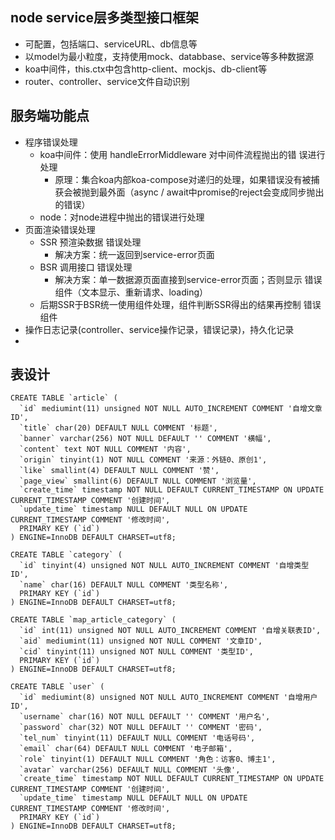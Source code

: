 ## node service层多类型接口框架
- 可配置，包括端口、serviceURL、db信息等
- 以model为最小粒度，支持使用mock、databbase、service等多种数据源
- koa中间件，this.ctx中包含http-client、mockjs、db-client等
- router、controller、service文件自动识别

## 服务端功能点
- 程序错误处理
    - koa中间件：使用 handleErrorMiddleware 对中间件流程抛出的错
    误进行处理
        - 原理：集合koa内部koa-compose对递归的处理，如果错误没有被捕获会被抛到最外面（async / await中promise的reject会变成同步抛出的错误）
    - node：对node进程中抛出的错误进行处理
- 页面渲染错误处理
    - SSR 预渲染数据 错误处理
        - 解决方案：统一返回到service-error页面
    - BSR 调用接口 错误处理
        - 解决方案：单一数据源页面直接到service-error页面；否则显示 错误组件（文本显示、重新请求、loading）
    - 后期SSR于BSR统一使用组件处理，组件判断SSR得出的结果再控制 错误组件
- 操作日志记录(controller、service操作记录，错误记录)，持久化记录
-

## 表设计
```
CREATE TABLE `article` (
  `id` mediumint(11) unsigned NOT NULL AUTO_INCREMENT COMMENT '自增文章ID',
  `title` char(20) DEFAULT NULL COMMENT '标题',
  `banner` varchar(256) NOT NULL DEFAULT '' COMMENT '横幅',
  `content` text NOT NULL COMMENT '内容',
  `origin` tinyint(1) NOT NULL COMMENT '来源：外链0、原创1',
  `like` smallint(4) DEFAULT NULL COMMENT '赞',
  `page_view` smallint(6) DEFAULT NULL COMMENT '浏览量',
  `create_time` timestamp NOT NULL DEFAULT CURRENT_TIMESTAMP ON UPDATE CURRENT_TIMESTAMP COMMENT '创建时间',
  `update_time` timestamp NULL DEFAULT NULL ON UPDATE CURRENT_TIMESTAMP COMMENT '修改时间',
  PRIMARY KEY (`id`)
) ENGINE=InnoDB DEFAULT CHARSET=utf8;

```

```
CREATE TABLE `category` (
  `id` tinyint(4) unsigned NOT NULL AUTO_INCREMENT COMMENT '自增类型ID',
  `name` char(16) DEFAULT NULL COMMENT '类型名称',
  PRIMARY KEY (`id`)
) ENGINE=InnoDB DEFAULT CHARSET=utf8;
```

```
CREATE TABLE `map_article_category` (
  `id` int(11) unsigned NOT NULL AUTO_INCREMENT COMMENT '自增关联表ID',
  `aid` mediumint(11) unsigned NOT NULL COMMENT '文章ID',
  `cid` tinyint(11) unsigned NOT NULL COMMENT '类型ID',
  PRIMARY KEY (`id`)
) ENGINE=InnoDB DEFAULT CHARSET=utf8;
```

```
CREATE TABLE `user` (
  `id` mediumint(8) unsigned NOT NULL AUTO_INCREMENT COMMENT '自增用户ID',
  `username` char(16) NOT NULL DEFAULT '' COMMENT '用户名',
  `password` char(32) NOT NULL DEFAULT '' COMMENT '密码',
  `tel_num` tinyint(11) DEFAULT NULL COMMENT '电话号码',
  `email` char(64) DEFAULT NULL COMMENT '电子邮箱',
  `role` tinyint(1) DEFAULT NULL COMMENT '角色：访客0、博主1',
  `avatar` varchar(256) DEFAULT NULL COMMENT '头像',
  `create_time` timestamp NOT NULL DEFAULT CURRENT_TIMESTAMP ON UPDATE CURRENT_TIMESTAMP COMMENT '创建时间',
  `update_time` timestamp NULL DEFAULT NULL ON UPDATE CURRENT_TIMESTAMP COMMENT '修改时间',
  PRIMARY KEY (`id`)
) ENGINE=InnoDB DEFAULT CHARSET=utf8;
```